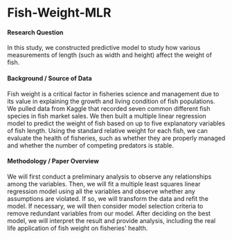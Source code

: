 # Fish-Weight-MLR

#### Research Question 
In this study, we constructed predictive model to study how various measurements of length (such as width and height) affect the weight of fish.

#### Background / Source of Data 
Fish weight is a critical factor in fisheries science and management due to its value in explaining the growth and living condition of fish populations. We pulled data from Kaggle that recorded seven common different fish species in fish market sales. We then built a multiple linear regression model to predict the weight of fish based on up to five explanatory variables of fish length. Using the standard relative weight for each fish, we can evaluate the health of fisheries, such as whether they are properly managed and whether the number of competing predators is stable.

#### Methodology / Paper Overview 
We will first conduct a preliminary analysis to observe any relationships among the variables. Then, we will fit a multiple least squares linear regression model using all the variables and observe whether any assumptions are violated. If so, we will transform the data and refit the model. If necessary, we will then consider model selection criteria to remove redundant variables from our model. After deciding on the best model, we will interpret the result and provide analysis, including the real life application of fish weight on fisheries' health.
